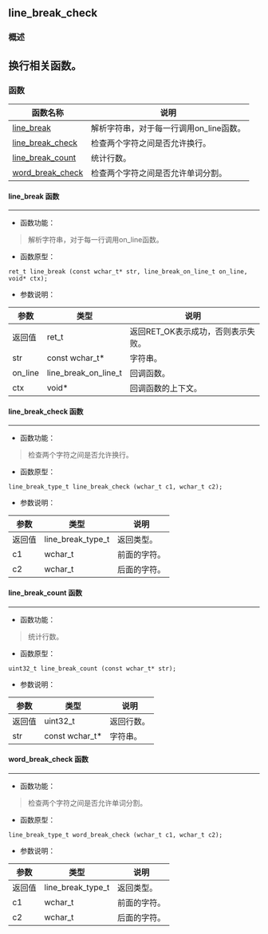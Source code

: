 ## line\_break\_check
### 概述
换行相关函数。
----------------------------------
### 函数
<p id="line_break_check_methods">

| 函数名称 | 说明 | 
| -------- | ------------ | 
| <a href="#line_break_check_line_break">line\_break</a> | 解析字符串，对于每一行调用on_line函数。 |
| <a href="#line_break_check_line_break_check">line\_break\_check</a> | 检查两个字符之间是否允许换行。 |
| <a href="#line_break_check_line_break_count">line\_break\_count</a> | 统计行数。 |
| <a href="#line_break_check_word_break_check">word\_break\_check</a> | 检查两个字符之间是否允许单词分割。 |
#### line\_break 函数
-----------------------

* 函数功能：

> <p id="line_break_check_line_break">解析字符串，对于每一行调用on_line函数。

* 函数原型：

```
ret_t line_break (const wchar_t* str, line_break_on_line_t on_line, void* ctx);
```

* 参数说明：

| 参数 | 类型 | 说明 |
| -------- | ----- | --------- |
| 返回值 | ret\_t | 返回RET\_OK表示成功，否则表示失败。 |
| str | const wchar\_t* | 字符串。 |
| on\_line | line\_break\_on\_line\_t | 回调函数。 |
| ctx | void* | 回调函数的上下文。 |
#### line\_break\_check 函数
-----------------------

* 函数功能：

> <p id="line_break_check_line_break_check">检查两个字符之间是否允许换行。

* 函数原型：

```
line_break_type_t line_break_check (wchar_t c1, wchar_t c2);
```

* 参数说明：

| 参数 | 类型 | 说明 |
| -------- | ----- | --------- |
| 返回值 | line\_break\_type\_t | 返回类型。 |
| c1 | wchar\_t | 前面的字符。 |
| c2 | wchar\_t | 后面的字符。 |
#### line\_break\_count 函数
-----------------------

* 函数功能：

> <p id="line_break_check_line_break_count">统计行数。

* 函数原型：

```
uint32_t line_break_count (const wchar_t* str);
```

* 参数说明：

| 参数 | 类型 | 说明 |
| -------- | ----- | --------- |
| 返回值 | uint32\_t | 返回行数。 |
| str | const wchar\_t* | 字符串。 |
#### word\_break\_check 函数
-----------------------

* 函数功能：

> <p id="line_break_check_word_break_check">检查两个字符之间是否允许单词分割。

* 函数原型：

```
line_break_type_t word_break_check (wchar_t c1, wchar_t c2);
```

* 参数说明：

| 参数 | 类型 | 说明 |
| -------- | ----- | --------- |
| 返回值 | line\_break\_type\_t | 返回类型。 |
| c1 | wchar\_t | 前面的字符。 |
| c2 | wchar\_t | 后面的字符。 |
